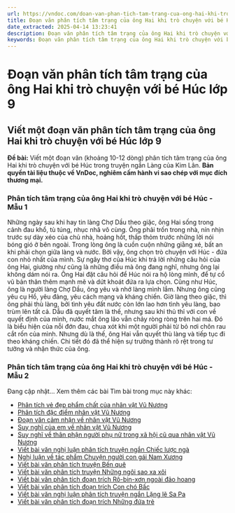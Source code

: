 ```yaml
---
url: https://vndoc.com/doan-van-phan-tich-tam-trang-cua-ong-hai-khi-tro-chuyen-voi-be-huc-lop-9-326638
title: Đoạn văn phân tích tâm trạng của ông Hai khi trò chuyện với bé Húc lớp 9 - VnDoc.com
date_extracted: 2025-04-14 13:23:41
description: Đoạn văn phân tích tâm trạng của ông Hai khi trò chuyện với bé Húc lớp 9 do VnDoc biện soạn, nhằm giúp các em HS có thêm tài liệu tham khảo và có những ý tưởng đa dạng khi thực hành kĩ năng Viết ở lớp 9.
keywords: Đoạn văn phân tích tâm trạng của ông Hai khi trò chuyện với bé Húc lớp 9,Viết một đoạn văn khoảng 10-12 dòng phân tích tâm trạng của ông Hai khi trò chuyện với bé Húc trong truyện ngắn Làng của Kim Lân,phân tích tâm trạng của ông Hai khi trò chuyện với bé Húc,viết một đoạn văn phân tích tâm trạng của ông Hai khi trò chuyện với bé Húc
---
```


# Đoạn văn phân tích tâm trạng của ông Hai khi trò chuyện với bé Húc lớp 9
## **Viết một đoạn văn phân tích tâm trạng của ông Hai khi trò chuyện với bé Húc lớp 9**
**Đề bài:** Viết một đoạn văn \(khoảng 10-12 dòng\) phân tích tâm trạng của ông Hai khi trò chuyện với bé Húc trong truyện ngắn Làng của Kim Lân.
**Bản quyền tài liệu thuộc về VnDoc, nghiêm cấm hành vi sao chép với mục đích thương mại.**
### Phân tích tâm trạng của ông Hai khi trò chuyện với bé Húc - Mẫu 1
Những ngày sau khi hay tin làng Chợ Dầu theo giặc, ông Hai sống trong cảnh đau khổ, tù túng, nhục nhã vô cùng. Ông phải trốn trong nhà, nín nhịn trước sự dày xéo của chủ nhà, hoảng hốt, thấp thỏm trước những lời nói bóng gió ở bên ngoài. Trong lòng ông là cuồn cuộn những giằng xé, bất an khi phải chọn giữa làng và nước. Bởi vậy, ông chọn trò chuyện với Húc - đứa con nhỏ nhất của mình. Sự ngây thơ của Húc khi trả lời những câu hỏi của ông Hai, giường như cũng là những điều mà ông đang nghĩ, nhưng ông lại không dám nói ra. Ông Hai đặt câu hỏi để Húc nói ra hộ lòng mình, để tự cổ vũ bản thân thêm mạnh mẽ và dứt khoát đứa ra lựa chọn. Cũng như Húc, ông là người làng Chợ Dầu, ông yêu và nhớ làng mình lắm. Nhưng ông cũng yêu cụ Hồ, yêu đảng, yêu cách mạng và kháng chiến. Giờ làng theo giặc, thì ông phải thù làng, bởi tình yêu đất nước còn lớn lao hơn tình yêu làng, bao trùm lên tất cả. Dẫu đã quyết tâm là thế, nhưng sau khi thủ thỉ với con về quyết định của mình, nước mắt ông lão vẫn chảy ròng ròng trên hai má. Đó là biểu hiện của nỗi đớn đau, chua xót khi một người phải từ bỏ nơi chôn rau cắt rốn của mình. Nhưng dù là thế, ông Hai vẫn quyết thù làng và tiếp tục đi theo kháng chiến. Chi tiết đó đã thể hiện sự trưởng thành rõ rệt trong tư tưởng và nhận thức của ông.
### Phân tích tâm trạng của ông Hai khi trò chuyện với bé Húc - Mẫu 2
Đang cập nhật…
Xem thêm các bài Tìm bài trong mục này khác:
  * [Phân tích vẻ đẹp phẩm chất của nhân vật Vũ Nương](</ve-dep-pham-chat-cua-vu-nuong-205042>)
  * [Phân tích đặc điểm nhân vật Vũ Nương](</dac-diem-nhan-vat-vu-nuong-266631>)
  * [Đoạn văn cảm nhận về nhân vật Vũ Nương](</viet-doan-van-ngan-khoang-15-den-20-dong-trinh-nay-cam-nhan-cua-em-ve-nhan-vat-vu-nuong-205031>)
  * [Suy nghĩ của em về nhân vật Vũ Nương](</suy-nghi-cua-em-ve-nhan-vat-vu-nuong-trong-tac-pham-chuyen-nguoi-con-gai-nam-xuong-cua-nguyen-du-133354>)
  * [Suy nghĩ về thân phận người phụ nữ trong xã hội cũ qua nhân vật Vũ Nương ](</suy-nghi-ve-than-phan-nguoi-phu-nu-trong-xa-hoi-cu-qua-nhan-vat-vu-nuong-o-chuyen-nguoi-con-gai-nam-xuong-cua-nguyen-du-126148>)
  * [Viết bài văn nghị luận phân tích truyện ngắn Chiếc lược ngà](</nghi-luan-ve-truyen-ngan-chiec-luoc-nga-165367>)
  * [Nghị luận về tác phẩm Chuyện người con gái Nam Xương ](</nghi-luan-van-hoc-chuyen-nguoi-con-gai-nam-xuong-162079>)
  * [Viết bài văn phân tích truyện Bến quê](</phan-tich-truyen-ben-que-lam-noi-ro-nhung-noi-niem-nhung-tieng-thuong-lam-ta-xuc-dong-172803>)
  * [Viết bài văn phân tích truyện Những ngôi sao xa xôi ](</phan-tich-nhung-ngoi-sao-xa-xoi-cua-le-minh-khue-88521>)
  * [Viết bài văn phân tích đoạn trích Rô-bin-xơn ngoài đảo hoang](</van-mau-lop-9-phan-tich-doan-ro-bin-xon-ngoai-dao-hoang-trong-tieu-thuyet-ro-bin-xon-cru-xo-cua-di-pho-101171>)
  * [Viết bài văn phân tích đoạn trích Con chó Bấc](</phan-tich-doan-trich-con-cho-bac-trong-tieng-goi-noi-hoang-da-cua-giac-lan-don-95185>)
  * [Viết bài văn nghị luận phân tích truyện ngắn Lặng lẽ Sa Pa](</nghi-luan-ve-tac-pham-lang-le-sa-pa-cua-nguyen-thanh-long-173026>)
  * [Viết bài văn phân tích đoạn trích Những đứa trẻ](</van-mau-lop-9-phan-tich-doan-trich-nhung-dua-tre-trong-hoi-ki-thoi-tho-au-cua-mac-xim-gor-ki-101489>)

